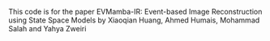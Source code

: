 This code is for the paper EVMamba-IR: Event-based Image Reconstruction using State Space Models by Xiaoqian Huang, Ahmed Humais, Mohammad Salah and Yahya Zweiri


